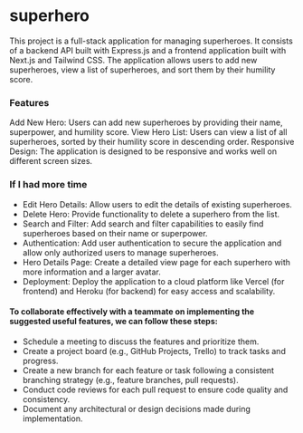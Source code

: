 # superhero

This project is a full-stack application for managing superheroes. It consists of a backend API built with Express.js and a frontend application built with Next.js and Tailwind CSS. The application allows users to add new superheroes, view a list of superheroes, and sort them by their humility score.

### Features

Add New Hero: Users can add new superheroes by providing their name, superpower, and humility score.
View Hero List: Users can view a list of all superheroes, sorted by their humility score in descending order.
Responsive Design: The application is designed to be responsive and works well on different screen sizes.

### If I had more time

* Edit Hero Details: Allow users to edit the details of existing superheroes.
* Delete Hero: Provide functionality to delete a superhero from the list.
* Search and Filter: Add search and filter capabilities to easily find superheroes based on their name or superpower.
* Authentication: Add user authentication to secure the application and allow only authorized users to manage superheroes.
* Hero Details Page: Create a detailed view page for each superhero with more information and a larger avatar.
* Deployment: Deploy the application to a cloud platform like Vercel (for frontend) and Heroku (for backend) for easy access and scalability.

#### To collaborate effectively with a teammate on implementing the suggested useful features, we can follow these steps:

* Schedule a meeting to discuss the features and prioritize them.
* Create a project board (e.g., GitHub Projects, Trello) to track tasks and progress.
* Create a new branch for each feature or task following a consistent branching strategy (e.g., feature branches, pull requests).
* Conduct code reviews for each pull request to ensure code quality and consistency.
* Document any architectural or design decisions made during implementation.

